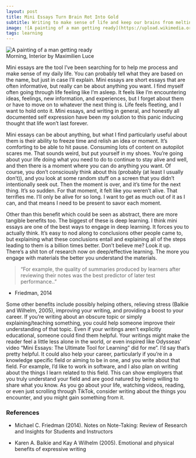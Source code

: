 ```yaml
---
layout: post
title: Mini Essays Turn Brain Rot Into Gold
subtitle: Writing to make sense of life and keep our brains from melting.
image: ![A painting of a man getting ready](https://upload.wikimedia.org/wikipedia/commons/thumb/6/60/Morning%2C_Interior_-_Luce.jpeg/640px-Morning%2C_Interior_-_Luce.jpeg "Morning, Interior by Maximilien Luce")
tags: learning
---
```


![A painting of a man getting ready](https://upload.wikimedia.org/wikipedia/commons/thumb/6/60/Morning%2C_Interior_-_Luce.jpeg/640px-Morning%2C_Interior_-_Luce.jpeg "Morning, Interior by Maximilien Luce")  
Morning, Interior by Maximilien Luce

Mini essays are the tool I’ve been searching for to help me process and make sense of my daily life. You can probably tell what they are based on the name, but just in case I’ll explain. Mini essays are short essays that are often informative, but really can be about anything you want. I find myself often going through life feeling like I’m asleep. It feels like I’m encountering ideas, feelings, new information, and experiences, but I forget about them or have to move on to whatever the next thing is. Life feels fleeting, and I want to hold onto it. Mini essays, and writing in general, and honestly all documented self expression have been my solution to this panic inducing thought that life won’t last forever.

Mini essays can be about anything, but what I find particularly useful about them is their ability to freeze time and relish an idea or moment. It’s comforting to be able to hit pause. Consuming lots of content on autopilot scares me. That sounds weird, but put yourself in my shoes. You’re going about your life doing what you need to do to continue to stay alive and well, and then there is a moment where you can do anything you want. Of course, you don’t consciously think about this (probably (at least I usually don’t)), and you look at some random stuff on a screen that you didn’t intentionally seek out. Then the moment is over, and it’s time for the next thing. It’s so sudden. For that moment, it felt like you weren’t alive. That terrifies me. I’ll only be alive for so long. I want to get as much out of it as I can, and that means I need to be present to savor each moment.

Other than this benefit which could be seen as abstract, there are more tangible benefits too. The biggest of these is deep learning. I think mini essays are one of the best ways to engage in deep learning. It forces you to actually think. It’s easy to nod along to conclusions other people came to, but explaining what these conclusions entail and explaining all of the steps leading to them is a billion times better. Don’t believe me? Look it up. There’s a shit ton of research now on deep/effective learning. The more you engage with materials the better you understand the materials.

> “For example, the quality of summaries produced by learners after reviewing their notes was the best predictor of later test performance..”
- Friedman, 2014

Some other benefits include possibly helping others, relieving stress (Balkie and Wilhelm, 2005), improving your writing, and providing a boost to your career. If you’re writing about an obscure topic or simply explaining/teaching something, you could help someone improve their understanding of that topic. Even if your writings aren’t explicitly educational, someone could find them helpful. Your writings might make the reader feel a little less alone in the world, or even inspired like Odysseas’ video “Mini Essays: The Ultimate Tool for Learning” did for me”. I’d say that’s pretty helpful. It could also help your career, particularly if you’re in a knowledge specific field or aiming to be in one, and you write about that field. For example, I’d like to work in software, and I also plan on writing about the things I learn related to this field. This can show employers that you truly understand your field and are good natured by being willing to share what you know. As you go about your life, watching videos, reading, or even just scrolling through TikTok, consider writing about the things you encounter, and you might gain something from it.

### References

- Michael C. Friedman (2014). Notes on Note-Taking: Review of Research and Insights for Students and Instructors

- Karen A. Baikie and Kay A Wilhelm (2005). Emotional and physical benefits of expressive writing